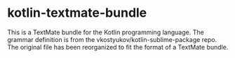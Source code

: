 # kotlin-textmate-bundle

This is a TextMate bundle for the Kotlin programming language. The grammar definition is from the vkostyukov/kotlin-sublime-package repo. The original file has been reorganized to fit the format of a TextMate bundle.